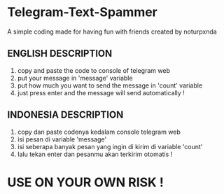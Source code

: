 # Telegram-Text-Spammer
A simple coding made for having fun with friends
created by noturpxnda

## ENGLISH DESCRIPTION
1. copy and paste the code to console of telegram web
2. put your message in 'message' variable
3. put how much you want to send the message in 'count' variable
4. just press enter and the message will send automatically !

## INDONESIA DESCRIPTION
1. copy dan paste codenya kedalam console telegram web
2. isi pesan di variable 'message'
3. isi seberapa banyak pesan yang ingin di kirim di variable 'count'
4. lalu tekan enter dan pesanmu akan terkirim otomatis !

# USE ON YOUR OWN RISK !
